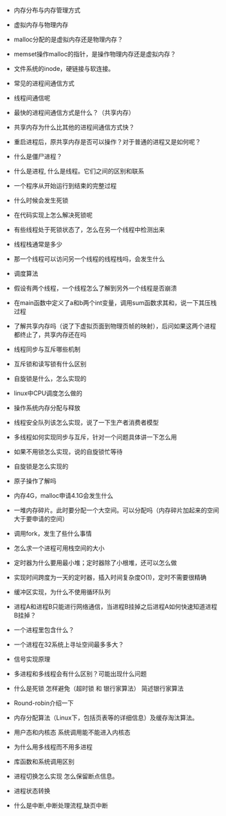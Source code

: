 - 内存分布与内存管理方式
- 虚拟内存与物理内存
- malloc分配的是虚拟内存还是物理内存？
- memset操作malloc的指针，是操作物理内存还是虚拟内存？
- 文件系统的inode，硬链接与软连接。
- 常见的进程间通信方式
- 线程间通信呢

- 最快的进程间通信方式是什么？（共享内存）

- 共享内存为什么比其他的进程间通信方式快？
- 重启进程后，原共享内存是否可以操作？对于普通的进程又是如何呢？
- 什么是僵尸进程？
- 什么是进程, 什么是线程。它们之间的区别和联系
- 一个程序从开始运行到结束的完整过程

- 什么时候会发生死锁

- 在代码实现上怎么解决死锁呢

- 有些线程处于死锁状态了，怎么在另一个线程中检测出来

- 线程栈通常是多少

- 那一个线程可以访问另一个线程的线程栈吗，会发生什么

- 调度算法

- 假设有两个线程，一个线程怎么了解到另外一个线程是否崩溃

- 在main函数中定义了a和b两个int变量，调用sum函数求其和，说一下其压栈过程

- 了解共享内存吗（说了下虚拟页面到物理页帧的映射），后问如果这两个进程都终止了，共享内存还在吗

- 线程同步与互斥哪些机制

- 互斥锁和读写锁有什么区别

- 自旋锁是什么，怎么实现的

- linux中CPU调度怎么做的

- 操作系统内存分配与释放

- 线程安全队列该怎么实现，说了一下生产者消费者模型

- 多线程如何实现同步与互斥，针对一个问题具体讲一下怎么用

- 如果不用锁怎么实现，说的自旋锁忙等待

- 自旋锁是怎么实现的

- 原子操作了解吗

- 内存4G，malloc申请4.1G会发生什么
- 一堆内存碎片。此时要分配一个大空间。可以分配吗（内存碎片加起来的空间大于要申请的空间）

- 调用fork，发生了些什么事情

- 怎么求一个进程可用栈空间的大小

- 定时器为什么要用最小堆；定时器除了小根堆，还可以怎么做

- 实现时间跨度为一天的定时器，插入时间复杂度O(1)，定时不需要很精确

- 缓冲区实现，为什么不使用循环队列

- 进程A和进程B只能进行网络通信，当进程B挂掉之后进程A如何快速知道进程B挂掉？

- 一个进程里包含什么？
- 一个进程在32系统上寻址空间最多多大？

- 信号实现原理

- 多进程和多线程会有什么区别？可能出现什么问题

- 什么是死锁 怎样避免（超时锁 和 银行家算法） 简述银行家算法

- Round-robin介绍一下

- 内存分配算法（Linux下，包括页表等的详细信息）及缓存淘汰算法。

- 用户态和内核态 系统调用能不能进入内核态

- 为什么用多线程而不用多进程

- 库函数和系统调用区别

- 进程切换怎么实现 怎么保留断点信息。

- 进程状态转换

- 什么是中断,中断处理流程,缺页中断